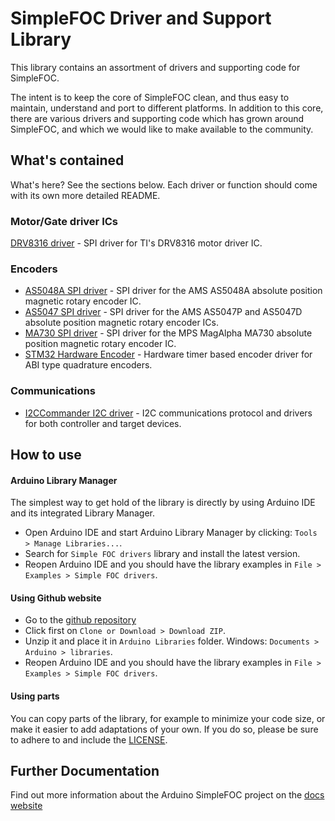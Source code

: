 # SimpleFOC Driver and Support Library

This library contains an assortment of drivers and supporting code for SimpleFOC.

The intent is to keep the core of SimpleFOC clean, and thus easy to maintain, understand and port to different platforms. In addition to this core, there are various drivers and supporting code which has grown around SimpleFOC, and which we would like to make available to the community.

## What's contained

What's here? See the sections below. Each driver or function should come with its own more detailed README.

### Motor/Gate driver ICs

[DRV8316 driver](src/drivers/drv8316/) - SPI driver for TI's DRV8316 motor driver IC.

### Encoders

 - [AS5048A SPI driver](src/encoders/as5048a/) - SPI driver for the AMS AS5048A absolute position magnetic rotary encoder IC.
 - [AS5047 SPI driver](src/encoders/as5047/) - SPI driver for the AMS AS5047P and AS5047D absolute position magnetic rotary encoder ICs.
 - [MA730 SPI driver](src/encoders/ma730/) - SPI driver for the MPS MagAlpha MA730 absolute position magnetic rotary encoder IC.
 - [STM32 Hardware Encoder](src/encoders/stm32hwencoder/) - Hardware timer based encoder driver for ABI type quadrature encoders.

### Communications

 - [I2CCommander I2C driver](src/comms/i2c/) - I2C communications protocol and drivers for both controller and target devices. 


## How to use

#### Arduino Library Manager 
The simplest way to get hold of the library is directly by using Arduino IDE and its integrated Library Manager. 
- Open Arduino IDE and start Arduino Library Manager by clicking: `Tools > Manage Libraries...`.
- Search for `Simple FOC drivers` library and install the latest version.
- Reopen Arduino IDE and you should have the library examples in `File > Examples > Simple FOC drivers`.

#### Using Github website 
- Go to the [github repository](https://github.com/simplefoc/Arduino-FOC-drivers)
- Click first on `Clone or Download > Download ZIP`. 
- Unzip it and place it in `Arduino Libraries` folder. Windows: `Documents > Arduino > libraries`.  
- Reopen Arduino IDE and you should have the library examples in `File > Examples > Simple FOC drivers`.

#### Using parts

You can copy parts of the library, for example to minimize your code size, or make it easier to add adaptations of your own.
If you do so, please be sure to adhere to and include the [LICENSE](https://github.com/simplefoc/Arduino-FOC-drivers/LICENSE).


## Further Documentation

Find out more information about the Arduino SimpleFOC project on the [docs website](https://docs.simplefoc.com/) 
